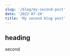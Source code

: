 ```yaml
---
slug: '/blog/my-second-post'
date: '2022-07-24'
title: 'My second blog post'
---
```


## heading

second
